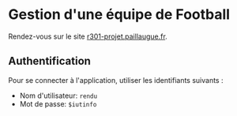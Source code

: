 # Gestion d'une équipe de Football

Rendez-vous sur le site [r301-projet.paillaugue.fr](https://r301-projet.paillaugue.fr/).

## Authentification

Pour se connecter à l'application, utiliser les identifiants suivants :

- Nom d'utilisateur: `rendu`
- Mot de passe: `$iutinfo`
